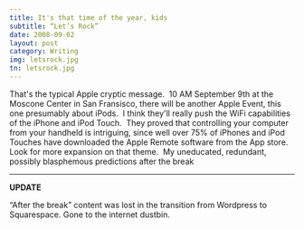 ```yaml
---
title: It's that time of the year, kids
subtitle: “Let’s Rock”
date: 2008-09-02
layout: post
category: Writing
img: letsrock.jpg
tn: letsrock.jpg
---
```

 
That's the typical Apple cryptic message.  
10 AM September 9th at the Moscone Center in San Fransisco, there will be another Apple Event, this one presumably about iPods.  I think they'll really push the WiFi capabilities of the iPhone and iPod Touch.  They proved that controlling your computer from your handheld is intriguing, since well over 75% of iPhones and iPod Touches have downloaded the Apple Remote software from the App store.  Look for more expansion on that theme.  My uneducated, redundant, possibly blasphemous predictions after the break

---- 
**UPDATE**

“After the break” content was lost in the transition from Wordpress to Squarespace. Gone to the internet dustbin.
